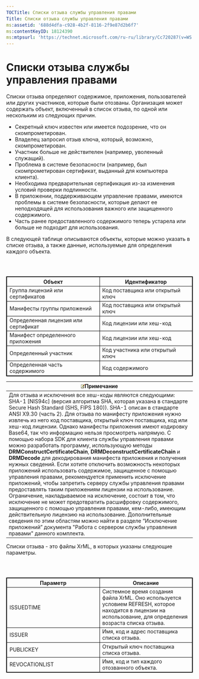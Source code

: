 ```yaml
---
TOCTitle: Списки отзыва службы управления правами
Title: Списки отзыва службы управления правами
ms:assetid: '688d4dfa-c928-4b2f-8116-2f9e87d2b6f7'
ms:contentKeyID: 18124390
ms:mtpsurl: 'https://technet.microsoft.com/ru-ru/library/Cc720287(v=WS.10)'
---
```


Списки отзыва службы управления правами
=======================================

Списки отзыва определяют содержимое, приложения, пользователей или других участников, которые были отозваны. Организация может содержать объект, включенный в список отзыва, по одной или нескольким из следующих причин.

-   Секретный ключ известен или имеется подозрение, что он скомпрометирован.
-   Владелец запросил отзыв ключа, который, возможно, скомпрометирован.
-   Участник больше не действителен (например, уволенный служащий).
-   Проблема в системе безопасности (например, был скомпрометирован сертификат, выданный для компьютера клиента).
-   Необходима предварительная сертификация из-за изменения условий проверки подлинности.
-   В приложении, поддерживающем управление правами, имеются проблемы в системе безопасности, которые делают ее неподходящей для использования важного или защищенного содержимого.
-   Часть ранее предоставленного содержимого теперь устарела или больше не подходит для использования.

В следующей таблице описываются объекты, которые можно указать в списке отзыва, а также данные, используемые для определения каждого объекта.

###  

 
<table style="border:1px solid black;">
<colgroup>
<col width="50%" />
<col width="50%" />
</colgroup>
<thead>
<tr class="header">
<th style="border:1px solid black;" >Объект</th>
<th style="border:1px solid black;" >Идентификатор</th>
</tr>
</thead>
<tbody>
<tr class="odd">
<td style="border:1px solid black;">Группа лицензий или сертификатов</td>
<td style="border:1px solid black;">Код поставщика или открытый ключ</td>
</tr>
<tr class="even">
<td style="border:1px solid black;">Манифесты группы приложений</td>
<td style="border:1px solid black;">Код поставщика или открытый ключ</td>
</tr>
<tr class="odd">
<td style="border:1px solid black;">Определенная лицензия или сертификат</td>
<td style="border:1px solid black;">Код лицензии или хеш-код</td>
</tr>
<tr class="even">
<td style="border:1px solid black;">Манифест определенного приложения</td>
<td style="border:1px solid black;">Код лицензии или хеш-код</td>
</tr>
<tr class="odd">
<td style="border:1px solid black;">Определенный участник</td>
<td style="border:1px solid black;">Код участника или открытый ключ</td>
</tr>
<tr class="even">
<td style="border:1px solid black;">Определенная часть содержимого</td>
<td style="border:1px solid black;">Код содержимого</td>
</tr>
</tbody>
</table>
  
| ![](images/Cc720287.note(WS.10).gif)Примечание                                                                                                                                                                                                                                                                                                                                                                                                                                                                                                                                                                                                                                                                                                                                                                                                                                                                                                                                                                                                                                                                                                                                                                                                                                                                                                                                    |  
|----------------------------------------------------------------------------------------------------------------------------------------------------------------------------------------------------------------------------------------------------------------------------------------------------------------------------------------------------------------------------------------------------------------------------------------------------------------------------------------------------------------------------------------------------------------------------------------------------------------------------------------------------------------------------------------------------------------------------------------------------------------------------------------------------------------------------------------------------------------------------------------------------------------------------------------------------------------------------------------------------------------------------------------------------------------------------------------------------------------------------------------------------------------------------------------------------------------------------------------------------------------------------------------------------------------------------------------------------------------------------------------------------------------|  
| Для отзыва и исключения все хеш-коды являются следующими: SHA-1 \[NIS94c\] (версия алгоритма SHA, которая указана в стандарте Secure Hash Standard (SHS, FIPS 180)). SHA-1 описан в стандарте ANSI X9.30 (часть 2). Для отзыва по манифесту приложения нужно извлечь из него код поставщика, открытый ключ поставщика, код или хеш-код лицензии. Однако манифесты приложения имеют кодировку Base64, так что информацию нельзя просмотреть напрямую. С помощью набора SDK для клиента службы управления правами можно разработать программу, использующую методы **DRMConstructCertificateChain**, **DRMDeconstructCertificateChain** и **DRMDecode** для декодирования манифеста приложения и получения нужных сведений. Если хотите отключить возможность некоторых приложений использовать содержимое, защищенное с помощью управления правами, рекомендуется применить исключение приложений, чтобы запретить серверу службы управления правами предоставлять таким приложениям лицензии на использование. Ограничение, накладываемое на исключение, состоит в том, что исключение не может предотвратить расшифровку содержимого, защищенного с помощью управления правами, кем-либо, имеющим действительную лицензию на использование. Дополнительные сведения по этим областям можно найти в разделе “Исключение приложений” документа "Работа с сервером службы управления правами" данного комплекта. |
  
Списки отзыва - это файлы XrML, в которых указаны следующие параметры.
  
###  

 
<table style="border:1px solid black;">
<colgroup>
<col width="50%" />
<col width="50%" />
</colgroup>
<thead>
<tr class="header">
<th style="border:1px solid black;" >Параметр</th>
<th style="border:1px solid black;" >Описание</th>
</tr>
</thead>
<tbody>
<tr class="odd">
<td style="border:1px solid black;">ISSUEDTIME</td>
<td style="border:1px solid black;">Системное время создания файла XrML. Оно используется условием REFRESH, которое находится в лицензии на использование, для определения возраста списка отзыва.</td>
</tr>
<tr class="even">
<td style="border:1px solid black;">ISSUER</td>
<td style="border:1px solid black;">Имя, код и адрес поставщика списка отзыва.</td>
</tr>
<tr class="odd">
<td style="border:1px solid black;">PUBLICKEY</td>
<td style="border:1px solid black;">Открытый ключ поставщика списка отзыва.</td>
</tr>
<tr class="even">
<td style="border:1px solid black;">REVOCATIONLIST</td>
<td style="border:1px solid black;">Имя, код и тип каждого отозванного объекта.</td>
</tr>
</tbody>
</table>
